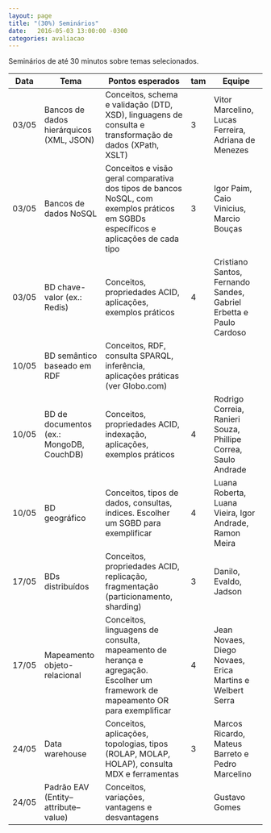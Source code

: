 ```yaml
---
layout: page
title: "(30%) Seminários"
date:   2016-05-03 13:00:00 -0300
categories: avaliacao
---
```


Seminários de até 30 minutos sobre temas selecionados.

| **Data** |                 **Tema**                 |                                                         **Pontos esperados**                                                        | **tam** |                             **Equipe**                             |
|----------|------------------------------------------|-------------------------------------------------------------------------------------------------------------------------------------|---------|--------------------------------------------------------------------|
| 03/05    | Bancos de dados hierárquicos (XML, JSON) | Conceitos, schema e validação (DTD, XSD), linguagens de consulta e transformação de dados (XPath, XSLT)                             |       3 | Vitor Marcelino, Lucas Ferreira, Adriana de Menezes                |
| 03/05    | Bancos de dados NoSQL                    | Conceitos e visão geral comparativa dos tipos de bancos NoSQL, com exemplos práticos em SGBDs específicos e aplicações de cada tipo |       3 | Igor Paim, Caio Vinicius, Marcio Bouças                            |
| 03/05    | BD chave-valor (ex.: Redis)              | Conceitos, propriedades ACID, aplicações, exemplos práticos                                                                         |       4 | Cristiano Santos, Fernando Sandes, Gabriel Erbetta e Paulo Cardoso |
| 10/05    | BD semântico baseado em RDF              | Conceitos, RDF, consulta SPARQL, inferência, aplicações práticas (ver Globo.com)                                                    |         |                                                                    |
| 10/05    | BD de documentos (ex.: MongoDB, CouchDB) | Conceitos, propriedades ACID, indexação, aplicações, exemplos práticos                                                              |       4 | Rodrigo Correia, Ranieri Souza, Phillipe Correa, Saulo Andrade     |
| 10/05    | BD geográfico                            | Conceitos, tipos de dados, consultas, índices. Escolher um SGBD para exemplificar                                                   |       4 | Luana Roberta, Luana Vieira, Igor Andrade, Ramon Meira             |
| 17/05    | BDs distribuídos                         | Conceitos, propriedades ACID, replicação, fragmentação (particionamento, sharding)                                                  |       3 | Danilo, Evaldo, Jadson                                             |
| 17/05    | Mapeamento objeto-relacional             | Conceitos, linguagens de consulta, mapeamento de herança e agregação. Escolher um framework de mapeamento OR para exemplificar      |       4 | Jean Novaes, Diego Novaes, Erica Martins e Welbert Serra           |
| 24/05    | Data warehouse                           | Conceitos, aplicações, topologias, tipos (ROLAP, MOLAP, HOLAP), consulta MDX e ferramentas                                          |       3 | Marcos Ricardo, Mateus Barreto e Pedro Marcelino                   |
| 24/05    | Padrão EAV (Entity–attribute–value)      | Conceitos, variações, vantagens e desvantagens                                                                                      |         | Gustavo Gomes                                                      |
